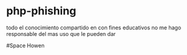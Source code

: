 # php-phishing

todo el conocimiento compartido en con fines educativos no me hago responsable del mas uso que le pueden dar

#Space Howen
